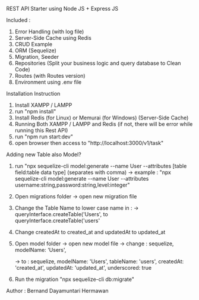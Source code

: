 REST API Starter using Node JS + Express JS

Included :

1. Error Handling (with log file)
2. Server-Side Cache using Redis
3. CRUD Example
4. ORM (Sequelize)
5. Migration, Seeder
6. Repositories (Split your business logic and query database to Clean Code)
7. Routes (with Routes version)
8. Environment using .env file

Installation Instruction

1. Install XAMPP / LAMPP
2. run "npm install"
3. Install Redis (for Linux) or Memurai (for Windows) (Server-Side Cache)
4. Running Both XAMPP / LAMPP and Redis (if not, there will be error while running this Rest API)
5. run "npm run start:dev"
6. open browser then access to "http://localhost:3000/v1/task"

Adding new Table also Model?
1. run "npx sequelize-cli model:generate --name User --attributes [table field:table data type] (separates with comma)
    -> example : "npx sequelize-cli model:generate --name User --attributes username:string,password:string,level:integer"
2. Open migrations folder -> open new migration file
3. Change the Table Name to lower case name in :
    -> queryInterface.createTable('Users', to queryInterface.createTable('users'
4. Change createdAt to created_at and updatedAt to updated_at
5. Open model folder -> open new model file
    -> change : 
    sequelize,
    modelName: 'Users',

    -> to :
    sequelize,
    modelName: 'Users',
    tableName: 'users',
    createdAt: 'created_at',
    updatedAt: 'updated_at',
    underscored: true
6. Run the migration "npx sequelize-cli db:migrate"

Author : Bernand Dayamuntari Hermawan